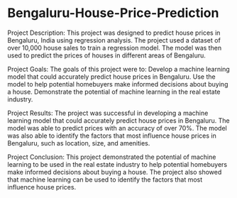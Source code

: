 # Bengaluru-House-Price-Prediction
Project Description:
This project was designed to predict house prices in Bengaluru, India using regression analysis. The project used a dataset of over 10,000 house sales to train a regression model. The model was then used to predict the prices of houses in different areas of Bengaluru.

Project Goals:
The goals of this project were to:
Develop a machine learning model that could accurately predict house prices in Bengaluru.
Use the model to help potential homebuyers make informed decisions about buying a house.
Demonstrate the potential of machine learning in the real estate industry.

Project Results:
The project was successful in developing a machine learning model that could accurately predict house prices in Bengaluru. The model was able to predict prices with an accuracy of over 70%. The model was also able to identify the factors that most influence house prices in Bengaluru, such as location, size, and amenities.

Project Conclusion:
This project demonstrated the potential of machine learning to be used in the real estate industry to help potential homebuyers make informed decisions about buying a house. The project also showed that machine learning can be used to identify the factors that most influence house prices.
